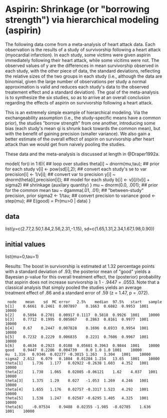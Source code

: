 
# Aspirin: Shrinkage (or "borrowing strength") via hierarchical modeling (aspirin)

The following data come from a meta-analysis of heart attack data.  Each observation is the results of a study of survivorship following a heart attack (myocardial infarction). In each study, some victims were given aspirin immediately following their heart attack, while some vicitims were not.  The observed values of y are the differences in mean survivorship observed in each study, with the other piece of data, the standard deviations, reflecting the relative sizes of the two groups in each study (i.e., although the data are binomial, given the large number of observations per study a normal approximation is valid and reduces each study's data to the observed treatement effect and a standard deviation).  The goal of the meta-analysis is to synthesize the six studies, so as to arrive at an overall conclusion regarding the effects of aspirin on survivorship following a heart attack.

This is an extremely simple example of hierarchical modeling.  Via the exchangeability assumption (i.e., the study-specific means have a common prior), the studies "borrow strength" from one another, introducing some bias (each study's mean qi is shrunk back towards the common mean), but with the benefit of gaining precision (smaller variance).  We also gain a better estimate of the overall effect of aspirin on survivorship after heart attack than we would get from naively pooling the studies.

These data and the meta-analysis is discussed at length in @Draper1992a.

model{
	for(i in 1:6){                    ## loop over studies
		theta[i] ~ dnorm(mu,tau);       ## prior for each study
		v[i] <- pow(sd[i],2);           ## convert each study's se to var
		precision[i] <- 1/v[i];         ## convert var to precision
		y[i] ~ dnorm(theta[i],precision[i]);  ## model for each study
		b[i] <- v[i]/(v[i] + sigma2)    ## shrinkage (auxilary quantity)
		}
	mu ~ dnorm(0.0, .001);            ## prior for the common mean
	tau ~ dgamma(.01, .01);	         ## "between-study" precision, prior
	sigma2 <- 1/tau;                  ## convert precision to variance
	good <- step(mu);                 ## E(good) = Pr(mu>0 | data)
	}

## data
list(y=c(2.77,2.50,1.84,2.56,2.31,-1.15),
     sd=c(1.65,1.31,2.34,1.67,1.98,0.90))

## initial values
list(mu=0,tau=1)

Results: The boost in survivorship is estimated at 1.32 percentage points with a standard deviation of .93; the posterior mean of "good" yields a Bayesian p-value for this overall treatment effect, the (posterior) probability that aspirin does not increase survivorship is 1 - .9447 = .0553.  Note that a classical analysis that simply pooled the studies yields an average treatment effect of .86 and a standard error of .59 (z = 1.47, p = .072).

	 node	 mean	 sd	 MC error	2.5%	median	97.5%	start	sample
	b[1]	0.6661	0.2461	0.007897	0.1663	0.6882	0.9953	1001	10000
	b[2]	0.5894	0.2701	0.00917	0.1117	0.5818	0.9926	1001	10000
	b[3]	0.7712	0.1995	0.005867	0.2863	0.8161	0.9977	1001	10000
	b[4]	0.67	0.2447	0.007828	0.1696	0.6933	0.9954	1001	10000
	b[5]	0.7232	0.2229	0.006835	0.2231	0.7606	0.9967	1001	10000
	b[6]	0.4634	0.2923	0.0108	0.05601	0.3963	0.9844	1001	10000
	good	0.9447	0.2286	0.004739	0.0	1.0	1.0	1001	10000
	mu	1.316	0.9346	0.02277	-0.3015	1.263	3.304	1001	10000
	sigma2	2.612	6.079	0.1084	0.01284	1.234	13.65	1001	10000
	theta[1]	1.736	1.177	0.02922	-0.2638	1.603	4.352	1001	10000
	theta[2]	1.738	1.065	0.02805	-0.06121	1.62	4.037	1001	10000
	theta[3]	1.375	1.29	0.027	-1.053	1.269	4.246	1001	10000
	theta[4]	1.655	1.176	0.02757	-0.3317	1.523	4.292	1001	10000
	theta[5]	1.538	1.247	0.02587	-0.6295	1.405	4.325	1001	10000
	theta[6]	-0.07534	0.9488	0.02355	-1.985	-0.02785	1.636	1001	10000
